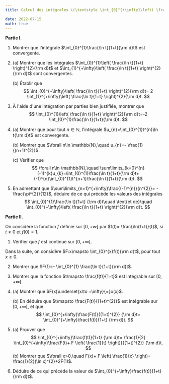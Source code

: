 ```yaml
---
title: Calcul des intégrales \(\textstyle \int_{0}^{+\infty}\left( \frac{\ln t}{1+t} \right)^{2}{\rm d}t\) et \(\textstyle\int_{0}^{+\infty}\frac{\ln(1+t)}{t(1+t)}{\rm d}t\)

date: 2022-07-15
math: true
---
```


   **Partie I.** 

1. Montrer que l'intégrale $\int_{0}^{1}\frac{\ln t}{1+t}{\rm d}t$ est convergente.
2.
	(a) Montrer que les intégrales $\int_{0}^{1}\left( \frac{\ln t}{1+t} \right)^{2}{\rm d}t$ et $\int_{1}^{+\infty}\left( \frac{\ln t}{1+t} \right)^{2}{\rm d}t$ sont convergentes.

	(b) Établir que
    $$
\int_{0}^{+\infty}\left( \frac{\ln t}{1+t} \right)^{2}{\rm d}t= 2 \int_{1}^{+\infty}\left( \frac{\ln t}{1+t} \right)^{2}{\rm d}t.
    $$
3. À l'aide d'une intégration par parties bien justifiée, montrer que
  $$
\int_{0}^{1}\left( \frac{\ln t}{1+t} \right)^{2}{\rm d}t=-2 \int_{0}^{1}\frac{\ln t}{1+t}{\rm d}t.
  $$
  
4. (a) Montrer que pour tout $n\in \mathbb{N}$, l'intégrale $u_{n}=\int_{0}^{1}t^{n}\ln t{\rm d}t$ est convergente.

   (b) Montrer que $\forall n\in \mathbb{N},\quad u_{n}=- \frac{1}{(n+1)^{2}}$.
   
   (c) Vérifier que
    $$ 
	\forall n\in \mathbb{N},\quad \sum\limits_{k=0}^{n}(-1)^{k}u_{k}=\int_{0}^{1}\frac{\ln t}{1+t}{\rm d}t+(-1)^{n}\int_{0}^{1}t^{n+1}\frac{\ln t}{1+t}{\rm d}t.
	$$

  5.  En admettant que $\sum\limits_{n=1}^{+\infty}\frac{(-1)^{n}}{n^{2}}= -\frac{\pi^{2}}{12}$, déduire de ce qui précède les valeurs des intégrales
  $$
\int_{0}^{1}\frac{\ln t}{1+t} {\rm d}t\quad \text{et de}\quad \int_{0}^{+\infty}\left( \frac{\ln t}{1+t} \right)^{2}{\rm d}t.
  $$

**Partie II.**

On considère la fonction $f$ définie sur $[0,+\infty[$ par $f(t)= \frac{\ln(1+t)}{t}$, si $t\ne0$ et $f(0)=1$.

1. Vérifier que $f$ est continue sur $[0,+\infty[$.

  Dans la suite, on considère $F:x\mapsto \int_{0}^{x}f(t){\rm d}t$, pour tout $x\ge0$.
  
2. Montrer que $F(1)=- \int_{0}^{1} \frac{\ln t}{1+t}{\rm d}t$.

2. Montrer que la fonction $t\mapsto \frac{f(t)}{1+t}$ est intégrable sur $[0,+\infty[$.
3. 
   (a) Montrer que $F(x)\underset{x\to +\infty}{=}o(x)$.
   
   (b) En déduire que $t\mapsto \frac{F(t)}{(1+t)^{2}}$ est intégrable sur $[0,+\infty[$, et que
    $$
\int_{0}^{+\infty}\frac{F(t)}{(1+t)^{2}} {\rm d}t= \int_{0}^{+\infty}\frac{f(t)}{1+t} {\rm d}t.
    $$
4. 
   (a) Prouver que
    $$
\int_{0}^{+\infty}\frac{f(t)}{1+t} {\rm d}t= \frac{1}{2} \int_{0}^{+\infty}\frac{F(t)+ F \left( \frac{1}{t} \right)}{(1+t)^{2}} {\rm d}t.
    $$
	(b) Montrer que $\forall x>0,\quad F(x)+ F \left( \frac{1}{x} \right)= \frac{1}{2}(\ln x)^{2}+2F(1)$.
	
5. Déduire de ce qui précède la valeur de $\int_{0}^{+\infty}\frac{f(t)}{1+t} {\rm d}t$.


